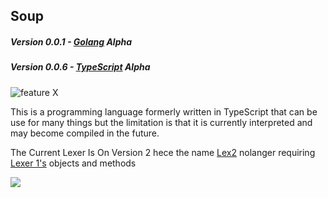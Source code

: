 ## Soup

##### Version 0.0.1 - [Golang](https://github.com/ZombiiTheCoder/SoupLang) Alpha
##### Version 0.0.6 - [TypeScript](https://github.com/ZombiiTheCoder/Soup) Alpha

![feature X](./img/Soup.png)

This is a programming language formerly written in TypeScript that can be use for many things but the limitation is that it is currently interpreted and may become compiled in the future.

The Current Lexer Is On Version 2 hece the name [Lex2](./src/lex2/) nolanger requiring [Lexer 1's](./src/lexer/) objects and methods

<img src="https://img.shields.io/tokei/lines/github/ZombiiTheCoder/SoupLang?style=plastic"/>